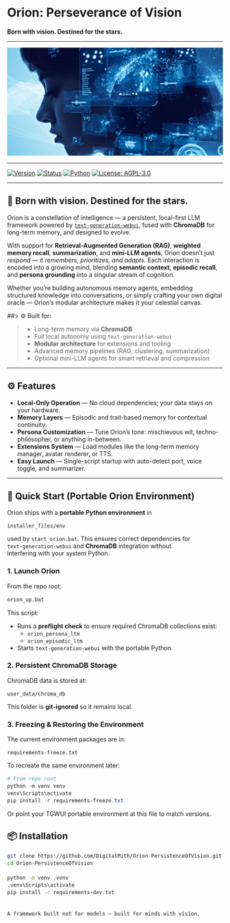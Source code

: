 # Orion: Perseverance of Vision

**Born with vision. Destined for the stars.**

---

![Orion](docs/images/orion_banner.png)

---

[![Version](https://img.shields.io/badge/version-2.0.11-purple)]()
[![Status](https://img.shields.io/badge/status-beta-orange)]()
[![Python](https://img.shields.io/badge/python-3.11%2B-blue)]()
[![License: AGPL-3.0](https://img.shields.io/badge/license-AGPL--3.0-green)]()

---

## 🌌 Born with vision. Destined for the stars.

Orion is a constellation of intelligence — a persistent, local-first LLM framework powered by [`text-generation-webui`](https://github.com/oobabooga/text-generation-webui), fused with **ChromaDB** for long-term memory, and designed to evolve.

With support for **Retrieval-Augmented Generation (RAG)**, **weighted memory recall**, **summarization**, and **mini-LLM agents**, Orion doesn’t just *respond* — it *remembers, prioritizes, and adapts*. Each interaction is encoded into a growing mind, blending **semantic context**, **episodic recall**, and **persona grounding** into a singular stream of cognition.

Whether you’re building autonomous memory agents, embedding structured knowledge into conversations, or simply crafting your own digital oracle — Orion’s modular architecture makes it your celestial canvas.

##> ⚙ Built for:
> - Long-term memory via **ChromaDB**
> - Full local autonomy using `text-generation-webui`
> - **Modular architecture** for extensions and tooling
> - Advanced memory pipelines (RAG, clustering, summarization)
> - Optional mini-LLM agents for smart retrieval and compression
---

## ⚙️ Features

- **Local-Only Operation** — No cloud dependencies; your data stays on your hardware.
- **Memory Layers** — Episodic and trait-based memory for contextual continuity.
- **Persona Customization** — Tune Orion’s tone: mischievous wit, techno-philosopher, or anything in-between.
- **Extensions System** — Load modules like the long-term memory manager, avatar renderer, or TTS.
- **Easy Launch** — Single-script startup with auto-detect port, voice toggle, and summarizer.

---



## 🚀 Quick Start (Portable Orion Environment)

Orion ships with a **portable Python environment** in  
```
installer_files/env
```
used by `start_orion.bat`. This ensures correct dependencies for  
`text-generation-webui` and **ChromaDB** integration without  
interfering with your system Python.

### 1. Launch Orion
From the repo root:
```bat
orion_up.bat
```
This script:
- Runs a **preflight check** to ensure required ChromaDB collections exist:
  - `orion_persona_ltm`
  - `orion_episodic_ltm`
- Starts `text-generation-webui` with the portable Python.

### 2. Persistent ChromaDB Storage
ChromaDB data is stored at:
```
user_data/chroma_db
```
This folder is **git-ignored** so it remains local.

### 3. Freezing & Restoring the Environment
The current environment packages are in:
```
requirements-freeze.txt
```
To recreate the same environment later:
```powershell
# From repo root
python -m venv venv
venv\Scripts\activate
pip install -r requirements-freeze.txt
```
Or point your TGWUI portable environment at this file to match versions.


## 📦 Installation

```bash
git clone https://github.com/DigitalMith/Orion-PersistenceOfVision.git
cd Orion-PersistenceOfVision

python -m venv .venv
.venv\Scripts\activate
pip install -r requirements-dev.txt


A framework built not for models — built for minds with vision.
